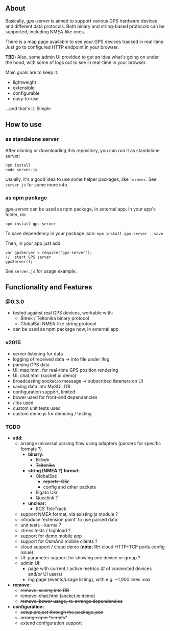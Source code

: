 
## About

Basically, *gps-server* is aimed to support various GPS hardware devices and different data protocols.
Both binary and string-based protocols can be supported, including NMEA-like ones.

There is a map page available to see your GPS devices tracked in real-time.
Just go to configured HTTP endpoint in your browser.

**TBD:** Also, some admin UI provided to get an idea what's going on under the hood,
with some of logs out to see in real-time in your browser.

Main goals are to keep it:
- lightweight
- extensible
- configurable
- easy-to-use

...and that's it. Simple.

## How to use

### as standalone server

After cloning or downloading this repository, you can run it as standalone server:

```
npm install
node server.js
```

Usually, it's a good idea to use some helper packages, like `forever`. See `server.js` for some more info.

### as npm package
*gps-server* can be used as npm package, in external app.
In your app's folder, do:

`npm install gps-server`

To save dependency in your package.json: `npm install gps-server --save`

Then, in your app just add:
```
var gpsServer = require('gps-server');
//  start GPS server
gpsServer();
```

See `server.js` for usage example.


## Functionality and Features

### @0.3.0

- tested against real GPS devices, workable with:
  - Bitrek / Teltonika binary protocol
  - GlobalSat NMEA-like string protocol
- can be used as npm package now, in external app

### v2015

- server listening for data
- logging of received data -> into file under /log
- parsing GPS data
- UI: map.html, for real-time GPS position rendering
- UI: chat.html (socket.io demo)
- broadcasting socket.io message -> subscribed listeners on UI
- saving data into MySQL DB
- configuration support, limited
- bower used for front-end dependencies
- /libs used
- custom unit tests used
- custom demo.js for demoing / testing

### TODO

- **add:**
  - arrange universal parsing flow using adapters (parsers for specific formats ?)
    - **binary:**
      - ~~BiTrek~~
      - ~~Teltonika~~
    - **string (NMEA ?) format:**
      - GlobalSat:
        - ~~reports: GSr~~
        - config and other packets
      - Elgato Ukr
      - Queclink ?
    - **unclear:**
      - RCS TeleTrack
  - support NMEA format, via existing js module ?
  - introduce 'extension point' to use parsed data
  - unit tests - karma ?
  - stress tests / highload ?
  - support for demo mobile app
  - support for OsmAnd mobile clients ?
  - cloud support / cloud demo (**note:** RH cloud HTTP+TCP ports config issue)
  - UI: parameter support for showing one device or group ?
  - admin UI:
    - page with current / active metrics (# of connected devices and/or UI users)
    - log page (events/usage listing), with e.g. ~1,000 lines max
- **remove:**
  - ~~remove: saving into DB~~
  - ~~remove: chat.html (socket.io demo)~~
  - ~~remove: bower usage, re-arrange dependencies~~
- **configuration:**
  - ~~setup project through the package.json~~
  - ~~arrange npm "scripts"~~
  - extend configuration support
